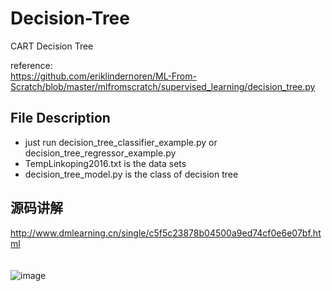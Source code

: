 # Decision-Tree
CART Decision Tree

reference:<br>
https://github.com/eriklindernoren/ML-From-Scratch/blob/master/mlfromscratch/supervised_learning/decision_tree.py<br>

File Description
------
*  just run decision_tree_classifier_example.py or decision_tree_regressor_example.py<br>
*  TempLinkoping2016.txt is the data sets<br>
*  decision_tree_model.py is the class of decision tree<br>

源码讲解
------
http://www.dmlearning.cn/single/c5f5c23878b04500a9ed74cf0e6e07bf.html<br>
<br>
<br>
![image](https://github.com/RRdmlearning/Decision-Tree/blob/master/code1.png)
